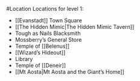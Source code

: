 #Location 
Locations for level 1:
- [[Evanstadt]] Town Square
- [[The Hidden Mimic|The Hidden Mimic Tavern]]
- Tough as Nails Blacksmith
- Mossberry’s General Store
- Temple of [[Belenus]]
- [[Wizard’s Hideout]]
- Library
- Temple of [[Deneir]]
- [[Mt Aosta|Mt Aosta and the Giant’s Home]]
